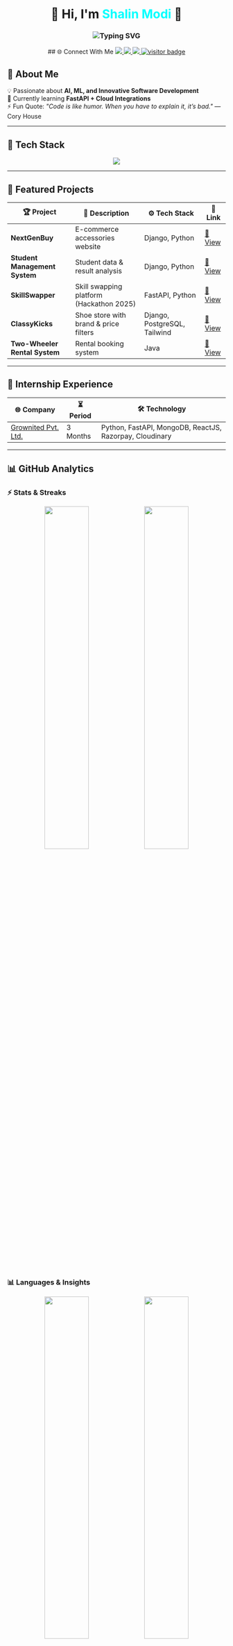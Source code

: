 <!-- Title Section -->
<h1 align="center">🌟 Hi, I'm <span style="color:#00FFFF;">Shalin Modi</span> 🌟</h1>

<h3 align="center">
  <img src="https://readme-typing-svg.herokuapp.com?font=Fira+Code&pause=1000&color=00FFFF&center=true&vCenter=true&width=500&lines=Software+Developer;AI%2FML+Enthusiast;Lifelong+Learner;FastAPI+%2B+Cloud+Integrations" alt="Typing SVG" />
</h3>

<p align="center">
## 🌐 Connect With Me
  <a href="https://linkedin.com/in/shalinmodi60">
    <img src="https://img.shields.io/badge/LinkedIn-0A66C2?style=for-the-badge&logo=linkedin&logoColor=white" />
  </a>
  <a href="https://shalin1352004.github.io/Portfolio-Shalin/">
    <img src="https://img.shields.io/badge/Portfolio-ff69b4?style=for-the-badge&logo=githubpages&logoColor=white" />
  </a>
  <a href="mailto:shalinmodi60@gmail.com">
    <img src="https://img.shields.io/badge/Email-EA4335?style=for-the-badge&logo=gmail&logoColor=white" />
  </a>
  <a href="#">
    <img src="https://komarev.com/ghpvc/?username=shalin1352004&label=Profile%20Views&color=ff6964&style=for-the-badge" alt="visitor badge"/>
  </a>
</p>


## 🚀 About Me  
💡 Passionate about **AI, ML, and Innovative Software Development**  
🌱 Currently learning **FastAPI + Cloud Integrations**  
⚡ Fun Quote: *"Code is like humor. When you have to explain it, it’s bad."* — Cory House  

---

## 🎨 Tech Stack
<p align="center">
  <img src="https://skillicons.dev/icons?i=python,java,django,fastapi,react,mongodb,git,github,vscode,postman,cloudinary,render&perline=10" />
</p>

---

## 📌 Featured Projects
| 🏆 Project | 📖 Description | ⚙️ Tech Stack | 🔗 Link |
|------------|---------------|---------------|---------|
| **NextGenBuy** | E-commerce accessories website | Django, Python | [🔗 View](#) |
| **Student Management System** | Student data & result analysis | Django, Python | [🔗 View](#) |
| **SkillSwapper** | Skill swapping platform (Hackathon 2025) | FastAPI, Python | [🔗 View](#) |
| **ClassyKicks** | Shoe store with brand & price filters | Django, PostgreSQL, Tailwind | [🔗 View](#) |
| **Two-Wheeler Rental System** | Rental booking system | Java | [🔗 View](#) |

---

## 💼 Internship Experience
| 🌐 Company | ⏳ Period | 🛠️ Technology |
|------------|----------|---------------|
| [Grownited Pvt. Ltd.](https://grownited.com/) | 3 Months | Python, FastAPI, MongoDB, ReactJS, Razorpay, Cloudinary |

---

## 📊 GitHub Analytics  

### ⚡ Stats & Streaks
<p align="center">
  <img src="https://github-readme-stats.vercel.app/api?username=shalin1352004&show_icons=true&theme=radical&count_private=true" width="45%"/> 
  <img src="https://github-readme-streak-stats.herokuapp.com/?user=shalin1352004&theme=radical&date_format=j%20M%5B%20Y%5D" width="45%"/>
</p>

### 📊 Languages & Insights
<p align="center">
  <img src="https://github-readme-stats.vercel.app/api/top-langs/?username=shalin1352004&layout=compact&theme=gruvbox&langs_count=10" width="45%"/>
  <img src="https://github-profile-summary-cards.vercel.app/api/cards/productive-time?username=shalin1352004&theme=solarized_dark&utcOffset=5.5" width="45%"/>
</p>

### 🔥 Contributions & Achievements
<p align="center">
  <img src="https://github-readme-activity-graph.vercel.app/graph?username=shalin1352004&theme=github-compact&bg_color=0f0c29&color=ff0080&line=00c6ff&point=ffffff" width="95%"/>
</p>
<p align="center">
  <img src="https://github-profile-trophy.vercel.app/?username=shalin1352004&theme=onedark&no-frame=true&margin-w=15&row=1&column=6" width="95%"/>
</p>

---

  
  
